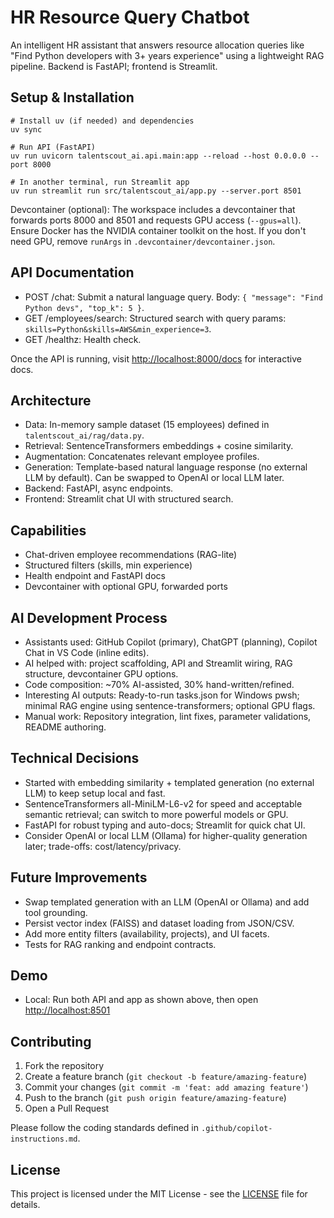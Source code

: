 # HR Resource Query Chatbot

An intelligent HR assistant that answers resource allocation queries like "Find Python developers with 3+ years experience" using a lightweight RAG pipeline. Backend is FastAPI; frontend is Streamlit.

## Setup & Installation

```pwsh
# Install uv (if needed) and dependencies
uv sync

# Run API (FastAPI)
uv run uvicorn talentscout_ai.api.main:app --reload --host 0.0.0.0 --port 8000

# In another terminal, run Streamlit app
uv run streamlit run src/talentscout_ai/app.py --server.port 8501
```

Devcontainer (optional): The workspace includes a devcontainer that forwards ports 8000 and 8501 and requests GPU access (`--gpus=all`). Ensure Docker has the NVIDIA container toolkit on the host. If you don't need GPU, remove `runArgs` in `.devcontainer/devcontainer.json`.

## API Documentation

- POST /chat: Submit a natural language query. Body: `{ "message": "Find Python devs", "top_k": 5 }`.
- GET /employees/search: Structured search with query params: `skills=Python&skills=AWS&min_experience=3`.
- GET /healthz: Health check.

Once the API is running, visit <http://localhost:8000/docs> for interactive docs.

## Architecture

- Data: In-memory sample dataset (15 employees) defined in `talentscout_ai/rag/data.py`.
- Retrieval: SentenceTransformers embeddings + cosine similarity.
- Augmentation: Concatenates relevant employee profiles.
- Generation: Template-based natural language response (no external LLM by default). Can be swapped to OpenAI or local LLM later.
- Backend: FastAPI, async endpoints.
- Frontend: Streamlit chat UI with structured search.

## Capabilities

- Chat-driven employee recommendations (RAG-lite)
- Structured filters (skills, min experience)
- Health endpoint and FastAPI docs
- Devcontainer with optional GPU, forwarded ports

## AI Development Process

- Assistants used: GitHub Copilot (primary), ChatGPT (planning), Copilot Chat in VS Code (inline edits).
- AI helped with: project scaffolding, API and Streamlit wiring, RAG structure, devcontainer GPU options.
- Code composition: ~70% AI-assisted, 30% hand-written/refined.
- Interesting AI outputs: Ready-to-run tasks.json for Windows pwsh; minimal RAG engine using sentence-transformers; optional GPU flags.
- Manual work: Repository integration, lint fixes, parameter validations, README authoring.

## Technical Decisions

- Started with embedding similarity + templated generation (no external LLM) to keep setup local and fast.
- SentenceTransformers all-MiniLM-L6-v2 for speed and acceptable semantic retrieval; can switch to more powerful models or GPU.
- FastAPI for robust typing and auto-docs; Streamlit for quick chat UI.
- Consider OpenAI or local LLM (Ollama) for higher-quality generation later; trade-offs: cost/latency/privacy.

## Future Improvements

- Swap templated generation with an LLM (OpenAI or Ollama) and add tool grounding.
- Persist vector index (FAISS) and dataset loading from JSON/CSV.
- Add more entity filters (availability, projects), and UI facets.
- Tests for RAG ranking and endpoint contracts.

## Demo

- Local: Run both API and app as shown above, then open <http://localhost:8501>

## Contributing

1. Fork the repository
2. Create a feature branch (`git checkout -b feature/amazing-feature`)
3. Commit your changes (`git commit -m 'feat: add amazing feature'`)
4. Push to the branch (`git push origin feature/amazing-feature`)
5. Open a Pull Request

Please follow the coding standards defined in `.github/copilot-instructions.md`.

## License

This project is licensed under the MIT License - see the [LICENSE](LICENSE) file for details.
